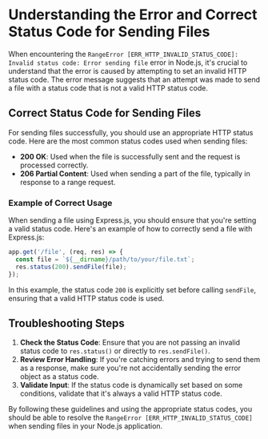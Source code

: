 # Understanding the Error and Correct Status Code for Sending Files

When encountering the `RangeError [ERR_HTTP_INVALID_STATUS_CODE]: Invalid status code: Error sending file` error in Node.js, it's crucial to understand that the error is caused by attempting to set an invalid HTTP status code. The error message suggests that an attempt was made to send a file with a status code that is not a valid HTTP status code.

## Correct Status Code for Sending Files

For sending files successfully, you should use an appropriate HTTP status code. Here are the most common status codes used when sending files:

- **200 OK**: Used when the file is successfully sent and the request is processed correctly.
- **206 Partial Content**: Used when sending a part of the file, typically in response to a range request.

### Example of Correct Usage

When sending a file using Express.js, you should ensure that you're setting a valid status code. Here's an example of how to correctly send a file with Express.js:

```javascript
app.get('/file', (req, res) => {
  const file = `${__dirname}/path/to/your/file.txt`;
  res.status(200).sendFile(file);
});
```

In this example, the status code `200` is explicitly set before calling `sendFile`, ensuring that a valid HTTP status code is used.

## Troubleshooting Steps

1. **Check the Status Code**: Ensure that you are not passing an invalid status code to `res.status()` or directly to `res.sendFile()`.
2. **Review Error Handling**: If you're catching errors and trying to send them as a response, make sure you're not accidentally sending the error object as a status code.
3. **Validate Input**: If the status code is dynamically set based on some conditions, validate that it's always a valid HTTP status code.

By following these guidelines and using the appropriate status codes, you should be able to resolve the `RangeError [ERR_HTTP_INVALID_STATUS_CODE]` when sending files in your Node.js application.

